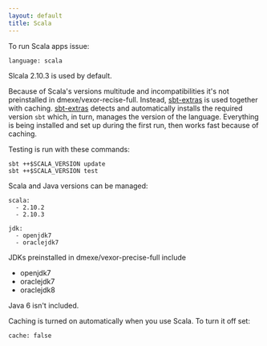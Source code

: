 ```yaml
---
layout: default
title: Scala
---
```


To run Scala apps issue:

    language: scala

Slcala 2.10.3 is used by default.

Because of Scala's versions multitude and incompatibilities it's not preinstalled
in dmexe/vexor-recise-full. Instead, [sbt-extras][extras] is used together with caching.
[sbt-extras][extras] detects and automatically installs the required version `sbt` which,
in turn, manages the version of the language. Everything is being installed and set up
during the first run, then works fast because of caching.


Testing is run with these commands:

    sbt ++$SCALA_VERSION update
    sbt ++$SCALA_VERSION test

Scala and Java versions can be managed:

    scala:
      - 2.10.2
      - 2.10.3

    jdk:
      - openjdk7
      - oraclejdk7

JDKs preinstalled in dmexe/vexor-precise-full include

* openjdk7
* oraclejdk7
* oraclejdk8

Java 6 isn't included.

Caching is turned on automatically when you use Scala. To turn it off set:

    cache: false

[extras]: https://github.com/paulp/sbt-extras
